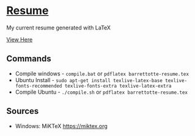 # [Resume](https://github.com/barrettotte/Resume/blob/master/barrettotte-resume.pdf)

My current resume generated with LaTeX


[View Here](https://github.com/barrettotte/Resume/blob/master/barrettotte-resume.pdf)


## Commands
* Compile windows - ```compile.bat``` or ```pdflatex barrettotte-resume.tex```
* Ubuntu Install - ```sudo apt-get install texlive-latex-base texlive-fonts-recommended texlive-fonts-extra texlive-latex-extra```
* Compile Ubuntu - ```./compile.sh``` or ```pdflatex barrettotte-resume.tex```


## Sources
* Windows: MiKTeX https://miktex.org
